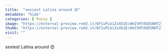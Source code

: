 ```yaml
---
title:  "sexiest Latina around 😍"
metadate: "hide"
categories: [ Pussy ]
image: "https://external-preview.redd.it/6F1uPLbiZxXb1Ec0mIVHTdGD5NHT27k3adBFNJ8oCKo.jpg?auto=webp&s=9057ac8f7ee792208b192b55a0573e08983fa58c"
thumb: "https://external-preview.redd.it/6F1uPLbiZxXb1Ec0mIVHTdGD5NHT27k3adBFNJ8oCKo.jpg?width=1080&crop=smart&auto=webp&s=05a982e0779ca370707c1d8ceeec275d9a4eb3c4"
visit: ""
---
```

sexiest Latina around 😍
